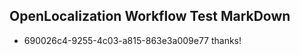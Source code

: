 ## OpenLocalization Workflow Test MarkDown
* 690026c4-9255-4c03-a815-863e3a009e77 
thanks!<!--HONumber=Mar16_HO4-->
